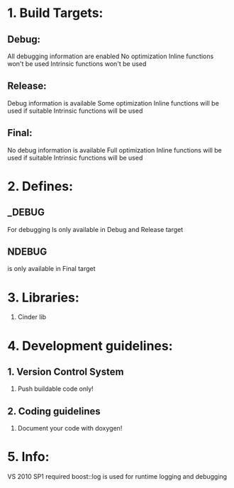 # 1. Build Targets:
## Debug:
All debugging information are enabled
No optimization
Inline functions won't be used
Intrinsic functions won't be used

## Release:
Debug information is available
Some optimization
Inline functions will be used if suitable
Intrinsic functions will be used

## Final:
No debug information is available
Full optimization
Inline functions will be used if suitable
Intrinsic functions will be used


# 2. Defines:
## _DEBUG
For debugging
Is only available in Debug and Release target

## NDEBUG
is only available in Final target


# 3. Libraries:

1. Cinder lib

# 4. Development guidelines:

## 1. Version Control System

1. Push buildable code only!

## 2. Coding guidelines

1. Document your code with doxygen!

# 5. Info:
VS 2010 SP1 required
boost::log is used for runtime logging and debugging